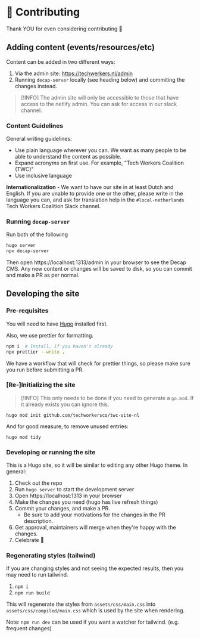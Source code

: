 # 🤝 Contributing

Thank YOU for even considering contributing 💖

## Adding content (events/resources/etc)

Content can be added in two different ways:

1. Via the admin site: https://techwerkers.nl/admin
1. Running `decap-server` locally (see heading below) and commiting the changes instead.

> [!INFO]
> The admin site will only be accessible to those that have access to the netlify admin. You can ask for access in our
> slack channel.

### Content Guidelines

General writing guidelines:

- Use plain language wherever you can. We want as many people to be able to
  understand the content as possible.
- Expand acronyms on first use. For example, "Tech Workers Coalition (TWC)"
- Use inclusive language

**Internationalization** - We want to have our site in at least Dutch and English. If you are unable to provide one or the
other, please write in the language you can, and ask for translation help in the `#local-netherlands` Tech Workers Coalition Slack channel.

### Running `decap-server`

Run both of the following

```sh
hugo server
npx decap-server
```

Then open https://localhost:1313/admin in your browser to see the Decap CMS. Any new content or changes will be saved to
disk, so you can commit and make a PR as per normal.

## Developing the site

### Pre-requisites

You will need to have [Hugo](https://gohugo.io/getting-started/installing/) installed first.

Also, we use prettier for formatting.

```sh
npm i  # Install, if you haven't already
npx prettier --write .
```

We have a workflow that will check for prettier things, so please make sure you run before submitting a PR.

### [Re-]Initializing the site

> [!INFO]
> This only needs to be done if you need to generate a `go.mod`. If it already exists you can ignore this.

```shell
hugo mod init github.com/techworkersco/twc-site-nl
```

And for good measure, to remove unused entries:

```
hugo mod tidy
```

### Developing or running the site

This is a Hugo site, so it will be similar to editing any other Hugo theme. In general:

1. Check out the repo
1. Run `hugo server` to start the development server
1. Open https://localhost:1313 in your browser
1. Make the changes you need (hugo has live refresh things)
1. Commit your changes, and make a PR.
   - Be sure to add your motivations for the changes in the PR description.
1. Get approval, maintainers will merge when they're happy with the changes.
1. Celebrate 🎉

### Regenerating styles (tailwind)

If you are changing styles and not seeing the expected results, then you may need to run tailwind.

1. `npm i`
1. `npm run build`

This will regenerate the styles from `assets/css/main.css` into `assets/css/compiled/main.css`
which is used by the site when rendering.

Note: `npm run dev` can be used if you want a watcher for tailwind. (e.g. frequent changes)
